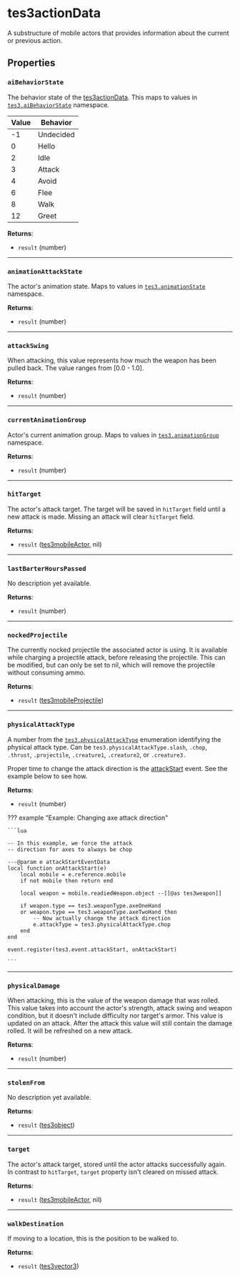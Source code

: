 # tes3actionData
<div class="search_terms" style="display: none">tes3actiondata, actiondata</div>

<!---
	This file is autogenerated. Do not edit this file manually. Your changes will be ignored.
	More information: https://github.com/MWSE/MWSE/tree/master/docs
-->

A substructure of mobile actors that provides information about the current or previous action.

## Properties

### `aiBehaviorState`
<div class="search_terms" style="display: none">aibehaviorstate</div>

The behavior state of the [tes3actionData](https://mwse.github.io/MWSE/types/tes3actionData). This maps to values in [`tes3.aiBehaviorState`](https://mwse.github.io/MWSE/references/ai-behavior-states/) namespace.

Value | Behavior
----- | ---------
-1    | Undecided
 0    | Hello
 2    | Idle
 3    | Attack
 4    | Avoid
 6    | Flee
 8    | Walk
12    | Greet

**Returns**:

* `result` (number)

***

### `animationAttackState`
<div class="search_terms" style="display: none">animationattackstate</div>

The actor's animation state. Maps to values in [`tes3.animationState`](https://mwse.github.io/MWSE/references/animation-states/) namespace.

**Returns**:

* `result` (number)

***

### `attackSwing`
<div class="search_terms" style="display: none">attackswing</div>

When attacking, this value represents how much the weapon has been pulled back. The value ranges from [0.0 - 1.0].

**Returns**:

* `result` (number)

***

### `currentAnimationGroup`
<div class="search_terms" style="display: none">currentanimationgroup</div>

Actor's current animation group. Maps to values in [`tes3.animationGroup`](https://mwse.github.io/MWSE/references/animation-groups/) namespace.

**Returns**:

* `result` (number)

***

### `hitTarget`
<div class="search_terms" style="display: none">hittarget</div>

The actor's attack target. The target will be saved in `hitTarget` field until a new attack is made. Missing an attack will clear `hitTarget` field.

**Returns**:

* `result` ([tes3mobileActor](../types/tes3mobileActor.md), nil)

***

### `lastBarterHoursPassed`
<div class="search_terms" style="display: none">lastbarterhourspassed</div>

No description yet available.

**Returns**:

* `result` (number)

***

### `nockedProjectile`
<div class="search_terms" style="display: none">nockedprojectile</div>

The currently nocked projectile the associated actor is using. It is available while charging a projectile attack, before releasing the projectile. This can be modified, but can only be set to nil, which will remove the projectile without consuming ammo.

**Returns**:

* `result` ([tes3mobileProjectile](../types/tes3mobileProjectile.md))

***

### `physicalAttackType`
<div class="search_terms" style="display: none">physicalattacktype</div>

A number from the [`tes3.physicalAttackType`](https://mwse.github.io/MWSE/references/physical-attack-types/) enumeration identifying the physical attack type. Can be `tes3.physicalAttackType.slash`, `.chop`, `.thrust`, `.projectile`, `.creature1`, `.creature2`, or `.creature3.`

Proper time to change the attack direction is the [attackStart](https://mwse.github.io/MWSE/events/attackStart/) event. See the example below to see how.

**Returns**:

* `result` (number)

??? example "Example: Changing axe attack direction"

	```lua
	
	-- In this example, we force the attack
	-- direction for axes to always be chop
	
	---@param e attackStartEventData
	local function onAttackStart(e)
		local mobile = e.reference.mobile
		if not mobile then return end
	
		local weapon = mobile.readiedWeapon.object --[[@as tes3weapon]]
	
		if weapon.type == tes3.weaponType.axeOneHand
		or weapon.type == tes3.weaponType.axeTwoHand then
			-- Now actually change the attack direction
			e.attackType = tes3.physicalAttackType.chop
		end
	end
	
	event.register(tes3.event.attackStart, onAttackStart)

	```

***

### `physicalDamage`
<div class="search_terms" style="display: none">physicaldamage</div>

When attacking, this is the value of the weapon damage that was rolled. This value takes into account the actor's strength, attack swing and weapon condition, but it doesn't include difficulty nor target's armor. This value is updated on an attack. After the attack this value will still contain the damage rolled. It will be refreshed on a new attack.

**Returns**:

* `result` (number)

***

### `stolenFrom`
<div class="search_terms" style="display: none">stolenfrom</div>

No description yet available.

**Returns**:

* `result` ([tes3object](../types/tes3object.md))

***

### `target`
<div class="search_terms" style="display: none">target</div>

The actor's attack target, stored until the actor attacks successfully again. In contrast to `hitTarget`, `target` property isn't cleared on missed attack.

**Returns**:

* `result` ([tes3mobileActor](../types/tes3mobileActor.md), nil)

***

### `walkDestination`
<div class="search_terms" style="display: none">walkdestination</div>

If moving to a location, this is the position to be walked to.

**Returns**:

* `result` ([tes3vector3](../types/tes3vector3.md))

